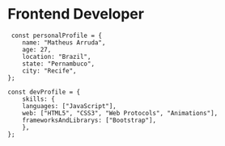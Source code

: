 <h1>Frontend Developer</h1> 

	 const personalProfile = { 
		name: "Matheus Arruda",
		age: 27,
		location: "Brazil",
		state: "Pernambuco",
		city: "Recife",
	};

>

	const devProfile = {
		skills: {
		languages: ["JavaScript"],	
		web: ["HTML5", "CSS3", "Web Protocols", "Animations"],	
		frameworksAndLibrarys: ["Bootstrap"],	
  		},
	};
